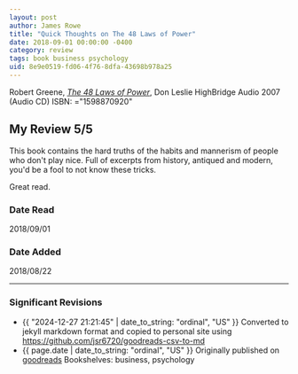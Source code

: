 ```yaml
---
layout: post
author: James Rowe
title: "Quick Thoughts on The 48 Laws of Power"
date: 2018-09-01 00:00:00 -0400
category: review
tags: book business psychology
uid: 8e9e0519-fd06-4f76-8dfa-43698b978a25
---
```


Robert Greene, *[The 48 Laws of Power](https://www.goodreads.com/book/show/1170150)*, Don Leslie HighBridge Audio 2007 (Audio CD) ISBN: ="1598870920"

## My Review 5/5

This book contains the hard truths of the habits and mannerism of people who don't play nice. Full of excerpts from history, antiqued and modern, you'd be a fool to not know these tricks.

Great read.

### Date Read
2018/09/01

### Date Added
2018/08/22

---

### Significant Revisions

- {{ "2024-12-27 21:21:45" | date_to_string: "ordinal", "US" }} Converted to jekyll markdown format and copied to personal site using <https://github.com/jsr6720/goodreads-csv-to-md>
- {{ page.date | date_to_string: "ordinal", "US" }} Originally published on [goodreads](https://www.goodreads.com) Bookshelves: business, psychology